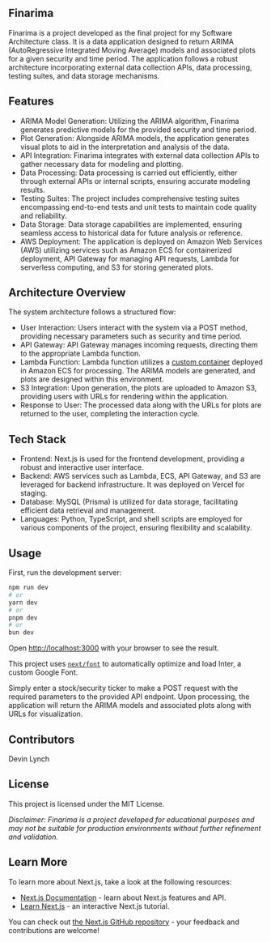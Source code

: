 ## Finarima

Finarima is a project developed as the final project for my Software Architecture class. It is a data application designed to return ARIMA (AutoRegressive Integrated Moving Average) models and associated plots for a given security and time period. The application follows a robust architecture incorporating external data collection APIs, data processing, testing suites, and data storage mechanisms.

## Features

* ARIMA Model Generation: Utilizing the ARIMA algorithm, Finarima generates predictive models for the provided security and time period.
* Plot Generation: Alongside ARIMA models, the application generates visual plots to aid in the interpretation and analysis of the data.
* API Integration: Finarima integrates with external data collection APIs to gather necessary data for modeling and plotting.
* Data Processing: Data processing is carried out efficiently, either through external APIs or internal scripts, ensuring accurate modeling results.
* Testing Suites: The project includes comprehensive testing suites encompassing end-to-end tests and unit tests to maintain code quality and reliability.
* Data Storage: Data storage capabilities are implemented, ensuring seamless access to historical data for future analysis or reference.
* AWS Deployment: The application is deployed on Amazon Web Services (AWS) utilizing services such as Amazon ECS for containerized deployment, API Gateway for managing API requests, Lambda for serverless computing, and S3 for storing generated plots.

## Architecture Overview

The system architecture follows a structured flow:

* User Interaction: Users interact with the system via a POST method, providing necessary parameters such as security and time period.
* API Gateway: API Gateway manages incoming requests, directing them to the appropriate Lambda function.
* Lambda Function: Lambda function utilizes a [custom container](https://github.com/dlynch42/lambdaApi) deployed in Amazon ECS for processing. The ARIMA models are generated, and plots are designed within this environment.
* S3 Integration: Upon generation, the plots are uploaded to Amazon S3, providing users with URLs for rendering within the application.
* Response to User: The processed data along with the URLs for plots are returned to the user, completing the interaction cycle.

## Tech Stack

* Frontend: Next.js is used for the frontend development, providing a robust and interactive user interface.
* Backend: AWS services such as Lambda, ECS, API Gateway, and S3 are leveraged for backend infrastructure. It was deployed on Vercel for staging. 
* Database: MySQL (Prisma) is utilized for data storage, facilitating efficient data retrieval and management.
* Languages: Python, TypeScript, and shell scripts are employed for various components of the project, ensuring flexibility and scalability.

## Usage

First, run the development server:

```bash
npm run dev
# or
yarn dev
# or
pnpm dev
# or
bun dev
```

Open [http://localhost:3000](http://localhost:3000) with your browser to see the result.

This project uses [`next/font`](https://nextjs.org/docs/basic-features/font-optimization) to automatically optimize and load Inter, a custom Google Font.

Simply enter a stock/security ticker to make a POST request with the required parameters to the provided API endpoint. Upon processing, the application will return the ARIMA models and associated plots along with URLs for visualization.

## Contributors

Devin Lynch

## License

This project is licensed under the MIT License.

*Disclaimer: Finarima is a project developed for educational purposes and may not be suitable for production environments without further refinement and validation.*

## Learn More

To learn more about Next.js, take a look at the following resources:

- [Next.js Documentation](https://nextjs.org/docs) - learn about Next.js features and API.
- [Learn Next.js](https://nextjs.org/learn) - an interactive Next.js tutorial.

You can check out [the Next.js GitHub repository](https://github.com/vercel/next.js/) - your feedback and contributions are welcome!

